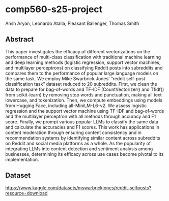 # comp560-s25-project
Ansh Aryan, Leonardo Atalla, Pleasant Ballenger, Thomas Smith
## Abstract
This paper investigates the efficacy of different vectorizations on the performance of multi-class classification with traditional machine learning and deep learning methods (logistic regression, support vector machines, and multilayer perceptrons) on classifying Reddit posts into subreddits and compares them to the performance of popular large language models on the same task. We employ Mike Swarbrick Jones’ “reddit self-post classification task” dataset reduced to 20 subreddits. First, we clean the data to prepare for bag-of-words and TF-IDF (CountVectorizer() and Tfidf() from scikit-learn) by removing stop words and punctuation, making all text lowercase, and tokenization. Then, we compute embeddings using models from Hugging Face, including all-MiniLM-L6-v2. We assess logistic regression and the support vector machine using TF-IDF and bag-of-words and the multilayer perceptron with all methods through accuracy and F1 score. Finally, we prompt various popular LLMs to classify the same data and calculate the accuracies and F1 scores. This work has applications in content moderation through ensuring content consistency and in recommendation systems by identifying similar content across subreddits on Reddit and social media platforms as a whole. As the popularity of integrating LLMs into content detection and sentiment analysis among businesses, determining its efficacy across use cases become pivotal to its implementation. 

## Dataset
https://www.kaggle.com/datasets/mswarbrickjones/reddit-selfposts?resource=download
